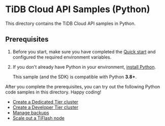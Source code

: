 # TiDB Cloud API Samples (Python)

This directory contains the TiDB Cloud API samples in Python.

## Prerequisites

1. Before you start, make sure you have completed the [Quick start](../README.md#quick-start) and configured the required environment variables.

2. If you don't already have Python in your environment, [install Python](https://www.python.org/downloads/).

    This sample (and the SDK) is compatible with Python **3.8+**.

After you complete the prerequisites, you can try out the following Python code samples in this directory. Happy coding!

- [Create a Dedicated Tier cluster](./create_dedicated_cluster)
- [Create a Developer Tier cluster](./create_developer_cluster)
- [Manage backups](./manage_backup)
- [Scale out a TiFlash node](./scale_out_tiflash)
